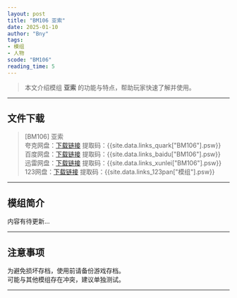 ```yaml
---
layout: post
title: "BM106 亚索"
date: 2025-01-10
author: "Bny"
tags: 
- 模组
- 人物
scode: "BM106"
reading_time: 5
---
```


> 本文介绍模组 **亚索** 的功能与特点，帮助玩家快速了解并使用。

---

## 文件下载

> [BM106] 亚索  
夸克网盘：[下载链接]({{site.data.links_quark["BM106"].url}}) 提取码：{{site.data.links_quark["BM106"].psw}}  
百度网盘：[下载链接]({{site.data.links_baidu["BM106"].url}}) 提取码：{{site.data.links_baidu["BM106"].psw}}  
迅雷网盘：[下载链接]({{site.data.links_xunlei["BM106"].url}}) 提取码：{{site.data.links_xunlei["BM106"].psw}}  
123网盘：[下载链接]({{site.data.links_123pan["模组"].url}}) 提取码：{{site.data.links_123pan["模组"].psw}}  

---

## 模组简介

>  
内容有待更新...  

---

## 注意事项

>  
为避免损坏存档，使用前请备份游戏存档。  
可能与其他模组存在冲突，建议单独测试。  

---

